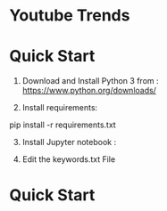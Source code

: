 # Youtube Trends
 
# Quick Start

1. Download and Install Python 3 from : 
https://www.python.org/downloads/

2. Install requirements: 

pip install -r requirements.txt

3. Install Jupyter notebook : 

3. Edit the keywords.txt File

# Quick Start
